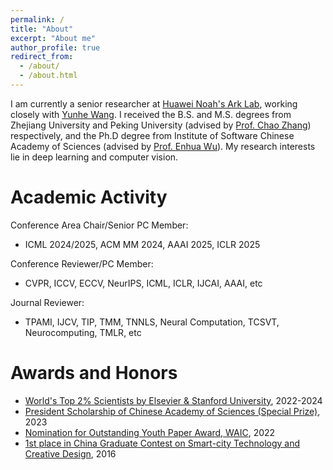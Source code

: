 ```yaml
---
permalink: /
title: "About"
excerpt: "About me"
author_profile: true
redirect_from: 
  - /about/
  - /about.html
---
```


I am currently a senior researcher at [Huawei Noah's Ark Lab](https://noahlab.com.hk/#/home), working closely with [Yunhe Wang](https://www.wangyunhe.site/). I received the B.S. and M.S. degrees from Zhejiang University and Peking University (advised by [Prof. Chao Zhang](https://www.cis.pku.edu.cn/info/1084/1272.htm)) respectively, and
the Ph.D degree from Institute of Software Chinese Academy of Sciences (advised by [Prof. Enhua Wu](https://www.fst.um.edu.mo/personal/ehwu/)). My research interests lie in deep learning and computer vision.

Academic Activity
======
Conference Area Chair/Senior PC Member:
- ICML 2024/2025, ACM MM 2024, AAAI 2025, ICLR 2025

Conference Reviewer/PC Member:
- CVPR, ICCV, ECCV, NeurIPS, ICML, ICLR, IJCAI, AAAI, etc

Journal Reviewer:
- TPAMI, IJCV, TIP, TMM, TNNLS, Neural Computation, TCSVT, Neurocomputing, TMLR, etc

Awards and Honors
======
- [World's Top 2% Scientists by Elsevier & Stanford University](https://elsevier.digitalcommonsdata.com/datasets/btchxktzyw), 2022-2024
- [President Scholarship of Chinese Academy of Sciences (Special Prize)](http://www.is.cas.cn/xwdt2016/rdxw2016/202309/t20230908_6876763.html), 2023
- [Nomination for Outstanding Youth Paper Award, WAIC](https://mp.weixin.qq.com/s/z5QDa98pJdT433Dj4EH8IQ), 2022
- [1st place in China Graduate Contest on Smart-city Technology and Creative Design](https://news.pku.edu.cn/xwzh/129-294772.htm), 2016

